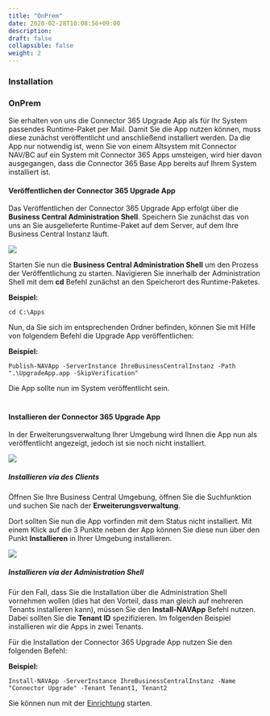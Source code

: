 ```yaml
---
title: "OnPrem"
date: 2020-02-28T10:08:56+09:00
description: 
draft: false
collapsible: false
weight: 2
---
```

### Installation

### OnPrem
Sie erhalten von uns die Connector 365 Upgrade App als für Ihr System passendes Runtime-Paket per Mail. Damit Sie die App nutzen können, muss diese zunächst veröffentlicht und anschließend installiert werden.
Da die App nur notwendig ist, wenn Sie von einem Altsystem mit Connector NAV/BC auf ein System mit Connector 365 Apps umsteigen, wird hier davon ausgegangen, dass die Connector 365 Base App bereits auf Ihrem System installiert ist.

#### Veröffentlichen der Connector 365 Upgrade App
Das Veröffentlichen der Connector 365 Upgrade App erfolgt über die **Business Central Administration Shell**. Speichern Sie zunächst das von uns an Sie ausgelieferte Runtime-Paket auf dem Server, auf dem Ihre Business Central Instanz läuft.

![](images/apps/adminshell.PNG)

Starten Sie nun die **Business Central Administration Shell** um den Prozess der Veröffentlichung zu starten. Navigieren Sie innerhalb der Administration Shell mit dem **cd** Befehl zunächst an den Speicherort des Runtime-Paketes.

**Beispiel:**

```cd C:\Apps```

Nun, da Sie sich im entsprechenden Ordner befinden, können Sie mit Hilfe von folgendem Befehl die Upgrade App veröffentlichen:

**Beispiel:**

```Publish-NAVApp -ServerInstance IhreBusinessCentralInstanz -Path ".\UpgradeApp.app -SkipVerification"```

Die App sollte nun im System veröffentlicht sein.

#

#### Installieren der Connector 365 Upgrade App

In der Erweiterungsverwaltung Ihrer Umgebung wird Ihnen die App nun als veröffentlicht angezeigt, jedoch ist sie noch nicht installiert.

![](images/apps/Upgrade%20App/erweiterungsverwaltung_nicht_installiert.png)

##### Installieren via des Clients
Öffnen Sie Ihre Business Central Umgebung, öffnen Sie die Suchfunktion und suchen Sie nach der **Erweiterungsverwaltung**.

Dort sollten Sie nun die App vorfinden mit dem Status nicht installiert. Mit einem Klick auf die 3 Punkte neben der App können Sie diese nun über den Punkt **Installieren** in Ihrer Umgebung installieren.

![](images/apps/appinstallde.PNG)

##### Installieren via der Administration Shell
Für den Fall, dass Sie die Installation über die Administration Shell vornehmen wollen (dies hat den Vorteil, dass man gleich auf mehreren Tenants installieren kann), müssen Sie den **Install-NAVApp** Befehl nutzen. Dabei sollten Sie die **Tenant ID** spezifizieren. Im folgenden Beispiel installieren wir die Apps in zwei Tenants.

Für die Installation der Connector 365 Upgrade App nutzen Sie den folgenden Befehl:

**Beispiel:**

```Install-NAVApp -ServerInstance IhreBusinessCentralInstanz -Name "Connector Upgrade" -Tenant Tenant1, Tenant2```

Sie können nun mit der [Einrichtung](de-de/apps/connector-upgrade/first-steps/setup/) starten.